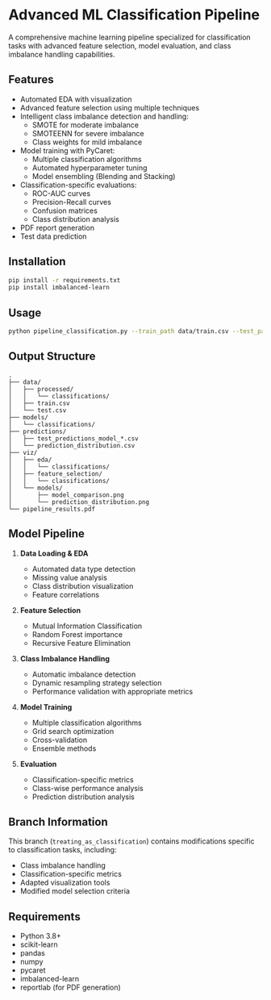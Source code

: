 # Advanced ML Classification Pipeline

A comprehensive machine learning pipeline specialized for classification tasks with advanced feature selection, model evaluation, and class imbalance handling capabilities.

## Features

- Automated EDA with visualization
- Advanced feature selection using multiple techniques
- Intelligent class imbalance detection and handling:
  - SMOTE for moderate imbalance
  - SMOTEENN for severe imbalance
  - Class weights for mild imbalance
- Model training with PyCaret:
  - Multiple classification algorithms
  - Automated hyperparameter tuning
  - Model ensembling (Blending and Stacking)
- Classification-specific evaluations:
  - ROC-AUC curves
  - Precision-Recall curves
  - Confusion matrices
  - Class distribution analysis
- PDF report generation
- Test data prediction

## Installation

```bash
pip install -r requirements.txt
pip install imbalanced-learn
```

## Usage

```bash
python pipeline_classification.py --train_path data/train.csv --test_path data/test.csv
```

## Output Structure

```
.
├── data/
│   ├── processed/
│   │   └── classifications/
│   ├── train.csv
│   └── test.csv
├── models/
│   └── classifications/
├── predictions/
│   ├── test_predictions_model_*.csv
│   └── prediction_distribution.csv
├── viz/
│   ├── eda/
│   │   └── classifications/
│   ├── feature_selection/
│   │   └── classifications/
│   └── models/
│       ├── model_comparison.png
│       └── prediction_distribution.png
└── pipeline_results.pdf
```

## Model Pipeline

1. **Data Loading & EDA**
   - Automated data type detection
   - Missing value analysis
   - Class distribution visualization
   - Feature correlations

2. **Feature Selection**
   - Mutual Information Classification
   - Random Forest importance
   - Recursive Feature Elimination

3. **Class Imbalance Handling**
   - Automatic imbalance detection
   - Dynamic resampling strategy selection
   - Performance validation with appropriate metrics

4. **Model Training**
   - Multiple classification algorithms
   - Grid search optimization
   - Cross-validation
   - Ensemble methods

5. **Evaluation**
   - Classification-specific metrics
   - Class-wise performance analysis
   - Prediction distribution analysis

## Branch Information

This branch (`treating_as_classification`) contains modifications specific to classification tasks, including:
- Class imbalance handling
- Classification-specific metrics
- Adapted visualization tools
- Modified model selection criteria

## Requirements

- Python 3.8+
- scikit-learn
- pandas
- numpy
- pycaret
- imbalanced-learn
- reportlab (for PDF generation)